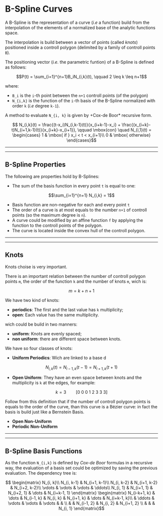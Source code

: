 # B-Spline Curves


A B-Spline is the representation of a curve (*i.e* a function) build from the interpolation of the elements of a normalized base of the analytic functions space.

The interpolation is build between a vector of points (called *knots*) positioned inside a controll polygon (delimited by a family of controll points ``B``).

The positioning vector (*i.e.* the parametric funtion) of a B-Spline is defined as follows:
```math
P(t) = \sum_{i=1}^{n+1}B_iN_{i,k}(t), \qquad 2 \leq k \leq n+1
```
where:
 - ``B_i`` is the ``i``-th point between the ``n+1`` controll points (of the polygon)
 - ``N_{i,k}`` is the function of the ``i``-th basis of the B-Spline normalized with order ``k`` (*i.e* degree ``k-1``).

A method to evaluate ``N_{i, k}`` is given by +Cox-de Boor* recursive form.
```math
    N_{i,k}(t) = \frac{(t-x_i)N_{i,k-1}(t)}{x_{i+k-1}-x_i} + \frac{(x_{i+k}-t)N_{i+1,k-1}(t)}{x_{i+k}-x_{i+1}},
    \qquad \mbox{con} \quad
    N_{i,1}(t) = 
    \begin{cases}
        1  &  \mbox{ if } x_i < t < x_{i+1}\\
        0  &  \mbox{ otherwise}
    \end{cases}
```

---
---
## B-Spline Properties

The following are properties hold by B-Splines:
 - The sum of the basis function in every point ``t`` is equal to one:
```math
\sum_{i=1}^{n+1} N_{i,k} = 1
```
 - Basis function are non-negative for each and every point ``t``
 - The order of a curve is at most equals to the number ``n+1`` of controll points (so the maximum degree is ``n``).
 - A curve could be modified by an affine function ``f`` by applying the function to the controll points of the polygon.
 - The curve is located inside the convex hull of the controll polygon.

---
---
## Knots

Knots choise is very important.

There is an important relation between the number of controll polygon points ``m``, the order of the function ``k`` and the number of knots ``m``, wich is:
```math
m = k + n +1
```

We have two kind of knots:
 - **periodics**: The first and the last value has ``k`` multiplicity;
 - **open**: Each value has the same multiplicity.

wich could be build in two manners:
 - **uniform**: Knots are evenly spaced;
 - **non uniform**: there are different space between knots.

We have so four classes of knots:
 - **Uniform Periodics**: Wich are linked to a base d
 ```math
 N_{i,k}(t) = N_{i-1,k}(t-1) = N_{i+1,k}(t+1)
 ```
 - **Open Uniform**: They have an even space between knots and the multiplicity is ``k`` at the edges, for example:
 ```math
 k = 3 \qquad [0\ 0\ 0\ 1\ 2\ 3\ 3\ 3]
 ```
   Follow from this definition that if the number of controll polygon points is equals to the order of the curve, than this curve is a Bézier curve: in fact the basis is build just like a Bernstein Basis.
 - **Open Non-Uniform**
 - **Periodic Non-Uniform**

---
---
## B-Spline Basis Functions

As the function ``N_{i,k}`` is defined by *Cox-de Boor* formulas in a recursive way, the evaluation of a basis set could be optimized by saving the previous evaluation. The dependency tree is:
```math
    \begin{matrix}
        N_{i, k}\\
        N_{i, k-1} & N_{i+1, k-1}\\
        N_{i, k-2} & N_{i+1, k-2} & N_{i+2, k-2}\\
        \vdots & \vdots & \vdots & \ddots\\
        N_{i, 1} & N_{i+1, 1} & N_{i+2, 1} & \dots & N_{i+k-1, 1}
    \end{matrix}
    \begin{matrix}
        N_{i-k+1, k} & \dots & N_{i-1, k} & N_{i, k} & N_{i+1, k} & \dots & N_{i+k-1, k}\\
                    & \ddots & \vdots     & \vdots   & \vdots     &       &             \\
                     &       & N_{i-1, 2} & N_{i, 2} & N_{i+1, 2} \\
                     &       &            & N_{i, 1} 
    \end{matrix}
```
